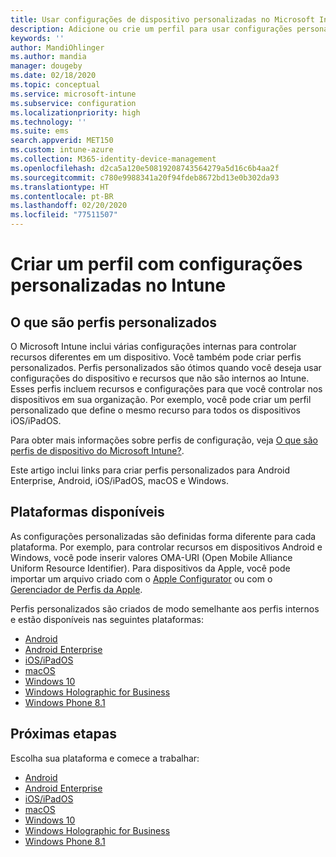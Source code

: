 ```yaml
---
title: Usar configurações de dispositivo personalizadas no Microsoft Intune – Azure | Microsoft Docs
description: Adicione ou crie um perfil para usar configurações personalizadas para dispositivos Windows Phone, Windows 8.1, Windows 10 e posterior, Android, Android Enterprise, macOS e iOS/iPadOS usando o Microsoft Intune
keywords: ''
author: MandiOhlinger
ms.author: mandia
manager: dougeby
ms.date: 02/18/2020
ms.topic: conceptual
ms.service: microsoft-intune
ms.subservice: configuration
ms.localizationpriority: high
ms.technology: ''
ms.suite: ems
search.appverid: MET150
ms.custom: intune-azure
ms.collection: M365-identity-device-management
ms.openlocfilehash: d2ca5a120e50819208743564279a5d16c6b4aa2f
ms.sourcegitcommit: c780e9988341a20f94fdeb8672bd13e0b302da93
ms.translationtype: HT
ms.contentlocale: pt-BR
ms.lasthandoff: 02/20/2020
ms.locfileid: "77511507"
---
```

# <a name="create-a-profile-with-custom-settings-in-intune"></a>Criar um perfil com configurações personalizadas no Intune

## <a name="what-are-custom-profiles"></a>O que são perfis personalizados

O Microsoft Intune inclui várias configurações internas para controlar recursos diferentes em um dispositivo. Você também pode criar perfis personalizados. Perfis personalizados são ótimos quando você deseja usar configurações do dispositivo e recursos que não são internos ao Intune. Esses perfis incluem recursos e configurações para que você controlar nos dispositivos em sua organização. Por exemplo, você pode criar um perfil personalizado que define o mesmo recurso para todos os dispositivos iOS/iPadOS.

Para obter mais informações sobre perfis de configuração, veja [O que são perfis de dispositivo do Microsoft Intune?](device-profiles.md). 

Este artigo inclui links para criar perfis personalizados para Android Enterprise, Android, iOS/iPadOS, macOS e Windows.

## <a name="available-platforms"></a>Plataformas disponíveis

As configurações personalizadas são definidas forma diferente para cada plataforma. Por exemplo, para controlar recursos em dispositivos Android e Windows, você pode inserir valores OMA-URI (Open Mobile Alliance Uniform Resource Identifier). Para dispositivos da Apple, você pode importar um arquivo criado com o [Apple Configurator](https://itunes.apple.com/us/app/apple-configurator-2/id1037126344?mt=12) ou com o [Gerenciador de Perfis da Apple](https://support.apple.com/profile-manager).

Perfis personalizados são criados de modo semelhante aos perfis internos e estão disponíveis nas seguintes plataformas:

- [Android](../custom-settings-android.md)
- [Android Enterprise](../custom-settings-android-for-work.md)
- [iOS/iPadOS](custom-settings-ios.md)
- [macOS](custom-settings-macos.md)
- [Windows 10](custom-settings-windows-10.md)
- [Windows Holographic for Business](custom-settings-windows-holographic.md)
- [Windows Phone 8.1](custom-settings-windows-phone-8-1.md)

## <a name="next-steps"></a>Próximas etapas

Escolha sua plataforma e comece a trabalhar:

- [Android](../custom-settings-android.md)
- [Android Enterprise](../custom-settings-android-for-work.md)
- [iOS/iPadOS](custom-settings-ios.md)
- [macOS](custom-settings-macos.md)
- [Windows 10](custom-settings-windows-10.md)
- [Windows Holographic for Business](custom-settings-windows-holographic.md)
- [Windows Phone 8.1](custom-settings-windows-phone-8-1.md)
